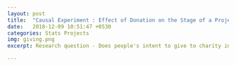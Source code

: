 ```yaml
---
layout: post
title:  "Causal Experiment : Effect of Donation on the Stage of a Project"
date:   2018-12-09 10:51:47 +0530
categories: Stats Projects
img: giving.png
excerpt: Research question - Does people's intent to give to charity increase as a project moves through its lifecycle? 

---
```


<object data="https://dasaditi.github.io/pdfs/giving_experiment.pdf" width="1000px" height="1000px" type='application/pdf' ></object>

